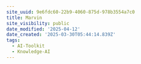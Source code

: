 ```yaml
---
site_uuid: 9e6fdc60-22b9-4060-875d-978b3554a7c0
title: Marvin
site_visibility: public
date_modified: '2025-04-12'
date_created: '2025-03-30T05:44:14.839Z'
tags:
  - AI-Toolkit
  - Knowledge-AI
---
```



































































